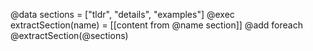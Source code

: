 @data sections = ["tldr", "details", "examples"]
@exec extractSection(name) = [[content from @name section]]
@add foreach @extractSection(@sections)
